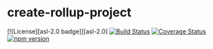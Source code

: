# create-rollup-project

[![License][asl-2.0 badge]][asl-2.0] [![Build Status][travis badge]][travis] [![Coverage Status][coverage badge]][coveralls] [![npm version][npm badge]][npm]

[Coverage badge]: https://coveralls.io/repos/github/vjrasane/create-rollup-project/badge.svg?service=github
[Coveralls]: https://coveralls.io/github/vjrasane/create-rollup-project
[License badge]: https://img.shields.io/badge/License-Apache%202.0-blue.svg
[License]: https://opensource.org/licenses/Apache-2.0
[Travis]: https://travis-ci.org/vjrasane/create-rollup-project
[Travis badge]: https://travis-ci.org/vjrasane/create-rollup-project.svg?branch=master&service=github
[npm badge]: https://badge.fury.io/js/create-rollup-project.svg?service=github
[npm]: https://badge.fury.io/js/create-rollup-project